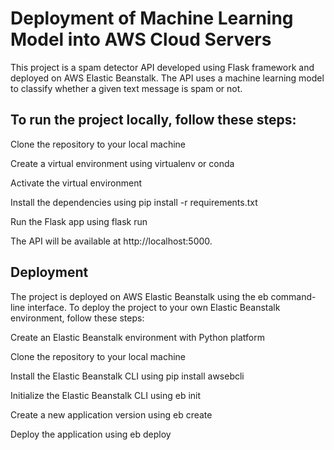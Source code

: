 
# Deployment of Machine Learning Model into AWS Cloud Servers

This project is a spam detector API developed using Flask framework and deployed on AWS Elastic Beanstalk. The API uses a machine learning model to classify whether a given text message is spam or not.

## To run the project locally, follow these steps:

Clone the repository to your local machine

Create a virtual environment using virtualenv or conda

Activate the virtual environment

Install the dependencies using pip install -r requirements.txt

Run the Flask app using flask run

The API will be available at http://localhost:5000.



## Deployment

The project is deployed on AWS Elastic Beanstalk using the eb command-line interface. To deploy the project to your own Elastic Beanstalk environment, follow these steps:

Create an Elastic Beanstalk environment with Python platform

Clone the repository to your local machine

Install the Elastic Beanstalk CLI using pip install awsebcli

Initialize the Elastic Beanstalk CLI using eb init

Create a new application version using eb create

Deploy the application using eb deploy

